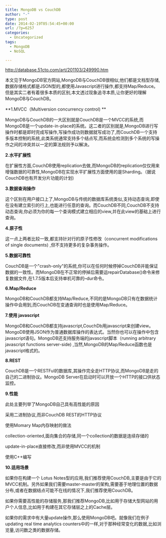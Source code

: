 ```yaml
---
title: MongoDB vs CouchDB
author: "-"
type: post
date: 2014-02-19T05:54:45+00:00
url: /?p=6257
categories:
  - Uncategorized
tags:
  - MongoDB
  - NoSQL

---
```

http://database.51cto.com/art/201103/249990.htm

本文见于MongoDB官方网站,MongoDB与CouchDB很相似,他们都是文档型存储,数据存储格式都是JSON型的,都使用Javascript进行操作,都支持Map/Reduce。但是其实二者有着很多本质的区别,本文透过现象追寻本质,让你更好的理解MongoDB与CouchDB。

**1.MVCC（Multiversion concurrency control) **

MongoDB与CouchDB的一大区别就是CouchDB是一个MVCC的系统,而MongoDB是一个update-in-place的系统。这二者的区别就是,MongoDB进行写操作时都是即时完成写操作,写操作成功则数据就写成功了,而CouchDB一个支持多版本控制的系统,此类系统通常支持多个结点写,而系统会检测到多个系统的写操作之间的冲突并以一定的算法规则予以解决。

**2.水平扩展性**

在扩展性方面,CouchDB使用replication去做,而MongoDB的replication仅仅用来增强数据的可靠性,MongoDB在实现水平扩展性方面使用的是Sharding。（据说CouchDB也有开发分片功能的计划) 

**3.数据查询操作**

这个区别在用户接口上了,MongoDB与传统的数据库系统类似,支持动态查询,即使在没有建立索引的行上,也能进行任意的查询。而CouchDB不同,CouchDB不支持动态查询,你必须为你的每一个查询模式建立相应的view,并在此view的基础上进行查询。

**4.原子性**

这一点上两者比较一致,都支持针对行的原子性修改（concurrent modifications of single documents) ,但不支持更多的复杂事务操作。

**5.数据可靠性**

CouchDB是一个"crash-only"的系统,你可以在任何时候停掉CouchDB并能保证数据的一致性。而MongoDB在不正常的停掉后需要运repairDatabase()命令来修复数据文件,在1.7.5版本后支持单机可靠的–dur命令。

**6.Map/Reduce**

MongoDB和CouchDB都支持Map/Reduce,不同的是MongoDB只有在数据统计操作中会用到,而CouchDB在变通查询时也是使用Map/Reduce。

**7.使用 javascript**

MongoDB和CouchDB都支持javascript,CouchDb用javascript来创建view。MongoDB使用JSON作为普通数据库操作的表达式。当然你也可以在操作中包含javascript语句。MongoDB还支持服务端的javascript脚本（running arbitrary javascript functions server-side) ,当然,MongoDB的Map/Reduce函数也是javascript格式的。

**8.REST**

CouchDB是一个RESTFul的数据库,其操作完全走HTTP协议,而MongoDB是走的自己的二进制协议。MongoDB Server在启动时可以开放一个HTTP的接口供状态监控。

**9.性能**

此处主要列举了MongoDB自己具有高性能的原因

采用二进制协议,而非CouchDB REST的HTTP协议

使用Momary Map内存映射的做法

collection-oriented,面向集合的存储,同一个collection的数据是连续存储的

update-in-place直接修改,而非使用MVCC的机制

使用C++编写

**10.适用场景**

如果你在构建一个 Lotus Notes型的应用,我们推荐使用CouchDB,主要是由于它的MVCC机制。另外如果我们需要master-master的架构,需要基于地理位置的数据分布,或者在数据结点可能不在线的情况下,我们推荐使用CouchDB。

如果你需要高性能的存储服务,那我们推荐MongoDB,比如用于存储大型网站的用户个人信息,比如用于构建在其它存储层之上的Cache层。

如果你的需求中有大量update操作,那么使用MongoDB吧。就像我们在例子updating real time analytics counters中的一样,对于那种经常变化的数据,比如浏览量,访问数之类的数据存储。